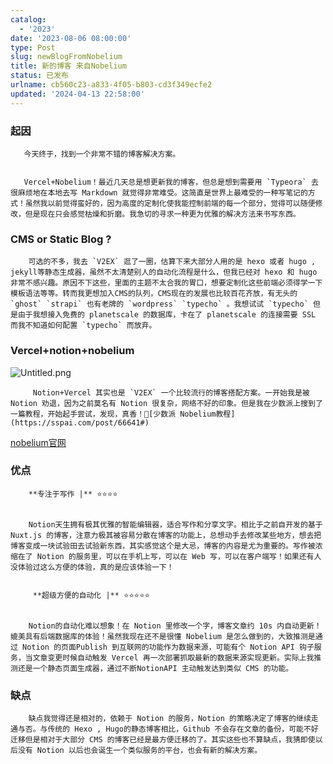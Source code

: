 ```yaml
---
catalog:
  - '2023'
date: '2023-08-06 08:00:00'
type: Post
slug: newBlogFromNobelium
title: 新的博客 来自Nobelium
status: 已发布
urlname: cb560c23-a833-4f05-b803-cd3f349ecfe2
updated: '2024-04-13 22:58:00'
---
```


### 起因


       今天终于，找到一个非常不错的博客解决方案。


       Vercel+Nobelium！最近几天总是想更新我的博客，但总是想到需要用 `Typeora` 去很麻烦地在本地去写 Markdown 就觉得非常难受。这简直是世界上最难受的一种写笔记的方式！虽然我以前觉得蛮好的，因为高度的定制化使我能控制前端的每一个部分，觉得可以随便修改，但是现在只会感觉枯燥和折磨。我急切的寻求一种更为优雅的解决方法来书写东西。


### CMS or Static Blog ?


        可选的不多，我去 `V2EX` 逛了一圈，估算下来大部分人用的是 hexo 或者 hugo , jekyll等静态生成器，虽然不太清楚别人的自动化流程是什么，但我已经对 hexo 和 hugo 非常不感兴趣。原因不下这些，里面的主题不太合我的胃口，想要定制化这些前端必须得学一下模板语法等等。转而我更想加入CMS的队列，CMS现在的发展也比较百花齐放，有无头的 `ghost` `strapi` 也有老牌的 `wordpress` `typecho` 。我想试试 `typecho` 但是由于我想接入免费的 planetscale 的数据库，卡在了 planetscale 的连接需要 SSL 而我不知道如何配置 `typecho` 而放弃。


### Vercel+notion+nobelium


![Untitled.png](https://prod-files-secure.s3.us-west-2.amazonaws.com/ed141b76-e4f4-4030-b3c9-9f8f9925cc4f/0ecc86b3-acdd-477f-ab59-852a7f533d4c/Untitled.png?X-Amz-Algorithm=AWS4-HMAC-SHA256&X-Amz-Content-Sha256=UNSIGNED-PAYLOAD&X-Amz-Credential=ASIAZI2LB4664IQQP2RY%2F20250504%2Fus-west-2%2Fs3%2Faws4_request&X-Amz-Date=20250504T120426Z&X-Amz-Expires=3600&X-Amz-Security-Token=IQoJb3JpZ2luX2VjEGgaCXVzLXdlc3QtMiJGMEQCIDTqVDn0zqWpCWUqvhqP5kNz%2FmWgYyrIFRs8RBVvqtgQAiAu%2FhXoPigJLKLTnE0KaniV6wDxQEvWNWbLwJfVBf1JQir%2FAwgREAAaDDYzNzQyMzE4MzgwNSIM9hRUlKO4kEwZyI%2BTKtwDH6x6FHoQBSki1NbVPwwaf4wDK9Lo8FsnovR3RksCMoZB%2Fgv%2FbMQh3dHzHyiRC%2FWkhdoQOts3VzVtiX81TAtYe55CraT2ixXDhOZVfVCa9TqVRl2MOa%2B5VtvNxeJmm%2F8Uw09B0GKK%2BQN15PT%2BNOuv4s6gfykp1yNRXxbzqQ74kBVLMUo%2FyedxkUR%2BJSGwrOCR88anVSTz8JeYJe86ttebE1OHwkI2GisoyeVhI%2BjrrOGQis6MFvvUp0eyJ2CP8sSFofJ3yhxQJ%2FUp8i0z6nXiVTGt5jmwIH0Ivuwjka5tIuBkdtN7URdrO7syHmqYl6Ce9UjXddT6yK2dqncb%2B20EVMB8htbF2VySkdqoNkZm9ziux6hfOWmETBhQvL1KuzmWdH386Cofxk%2BOHvOq1QCiNGEVFFlBHQUcf1KDxMPZC6h7Yg2EO7mFVlUzQyPz8hWP2fBaJDDL66t1UBMFfEOvOpTPS5TUQookAxf1PusvW%2F2vxpgqbrh7BEXMiZQ%2FXCOxne1lxPr8cg%2F2mzUX7zIfIJpoSxVlXmrLlvtTrqM%2FJXxTXu%2BLkqJR%2BOMW%2B6MijJWm5omt%2B6cWeEvDlCs6UPUA21APrEflaxzeD%2B%2Fe4BmyM9BM%2BjMZMGVnlWbYpdkwjsHcwAY6pgGD9ljqC3Zf4kUIsp2uQU%2FgMEYJS1LPCiW0Xy3G0zpetMa2Qqljm2vVM%2Ffv%2F2LiU%2B6eiDSc7CBvNX0tk9ZI1W8WO1k%2F4WXTnwBaqX1NfZIJfXYjyF6k%2Fzejrk2Px9%2Fg1kV5bCw5T%2BMO9Ux9I6psBwqSwKX4iYgGyO60ALKu5InUpOlFmXMxS8xDoNLjLNrepianTycu%2B6n%2BkNPhdzSFdWb2NXiUdAXX&X-Amz-Signature=2f5e749602f41b1f7e4b235dbf1a838b362ed2cec357d4c1992432a7c453e8b5&X-Amz-SignedHeaders=host&x-id=GetObject)


         Notion+Vercel 其实也是 `V2EX` 一个比较流行的博客搭配方案。一开始我是被 Notion 劝退，因为之前莫名有 Notion 很复杂，网络不好的印象。但是我在少数派上搜到了一篇教程，开始起手尝试，发现，真香！🔗[少数派 Nobelium教程](https://sspai.com/post/66641#) 


[nobelium官网](https://nobelium.js.org/)


### 优点


        **专注于写作 |** ⭐⭐⭐⭐


        Notion天生拥有极其优雅的智能编辑器，适合写作和分享文字。相比于之前自开发的基于Nuxt.js 的博客，注意力极其被容易分散在博客的功能上，总想动手去修改某些地方，想去把博客变成一块试验田去试验新东西，其实感觉这个是大忌，博客的内容是尤为重要的。写作被浓缩在了 Notion 的服务里，可以在手机上写，可以在 Web 写，可以在客户端写！如果还有人没体验过这么方便的体验，真的是应该体验一下！


         **超级方便的自动化 |** ⭐⭐⭐⭐⭐


        Notion的自动化难以想象！在 Notion 里修改一个字，博客文章约 10s 内自动更新！媲美具有后端数据库的体验！虽然我现在还不是很懂 Nobelium 是怎么做到的，大致推测是通过 Notion 的页面Publish 到互联网的功能作为数据来源，可能有个 Notion API 钩子服务，当文章变更时候自动触发 Vercel 再一次部署抓取最新的数据来源实现更新。实际上我推测还是一个静态页面生成器，通过不断NotionAPI 主动触发达到类似 CMS 的功能。


### 缺点


        缺点我觉得还是相对的，依赖于 Notion 的服务，Notion 的策略决定了博客的继续走通与否。与传统的 Hexo , Hugo的静态博客相比，Github 不会存在文章的备份，可能不好迁移但是相对于大部分 CMS 的博客已经是最方便迁移的了。其实这些也不算缺点，我猜即使以后没有 Notion 以后也会诞生一个类似服务的平台，也会有新的解决方案。

